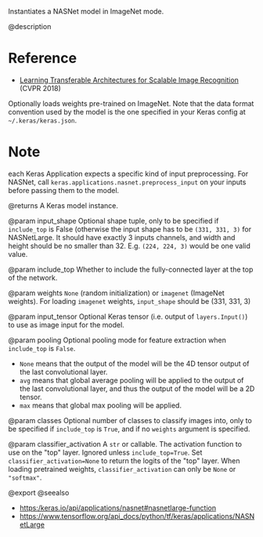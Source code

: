 Instantiates a NASNet model in ImageNet mode.

@description

# Reference
- [Learning Transferable Architectures for Scalable Image Recognition](
    https://arxiv.org/abs/1707.07012) (CVPR 2018)

Optionally loads weights pre-trained on ImageNet.
Note that the data format convention used by the model is
the one specified in your Keras config at `~/.keras/keras.json`.

# Note
each Keras Application expects a specific kind of input preprocessing.
For NASNet, call `keras.applications.nasnet.preprocess_input` on your
inputs before passing them to the model.

@returns
    A Keras model instance.

@param input_shape
Optional shape tuple, only to be specified
if `include_top` is False (otherwise the input shape
has to be `(331, 331, 3)` for NASNetLarge.
It should have exactly 3 inputs channels,
and width and height should be no smaller than 32.
E.g. `(224, 224, 3)` would be one valid value.

@param include_top
Whether to include the fully-connected
layer at the top of the network.

@param weights
`None` (random initialization) or
`imagenet` (ImageNet weights).  For loading `imagenet` weights,
`input_shape` should be (331, 331, 3)

@param input_tensor
Optional Keras tensor (i.e. output of
`layers.Input()`)
to use as image input for the model.

@param pooling
Optional pooling mode for feature extraction
when `include_top` is `False`.
- `None` means that the output of the model
    will be the 4D tensor output of the
    last convolutional layer.
- `avg` means that global average pooling
    will be applied to the output of the
    last convolutional layer, and thus
    the output of the model will be a
    2D tensor.
- `max` means that global max pooling will
    be applied.

@param classes
Optional number of classes to classify images
into, only to be specified if `include_top` is `True`, and
if no `weights` argument is specified.

@param classifier_activation
A `str` or callable. The activation function to
use on the "top" layer. Ignored unless `include_top=True`. Set
`classifier_activation=None` to return the logits of the "top"
layer.  When loading pretrained weights, `classifier_activation`
can only be `None` or `"softmax"`.

@export
@seealso
+ <https:/keras.io/api/applications/nasnet#nasnetlarge-function>
+ <https://www.tensorflow.org/api_docs/python/tf/keras/applications/NASNetLarge>

